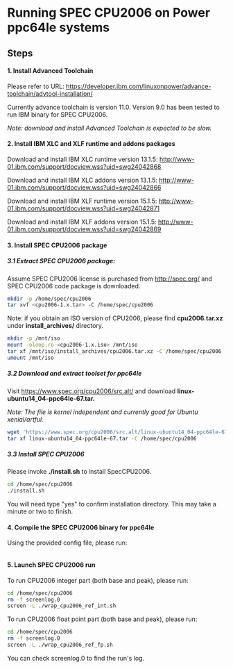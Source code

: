 # Running SPEC CPU2006 on Power ppc64le systems
## Steps

#### 1. Install Advanced Toolchain
Please refer to URL:
https://developer.ibm.com/linuxonpower/advance-toolchain/advtool-installation/

Currently advance toolchain is version 11.0. Version 9.0 has been tested to run IBM binary for SPEC CPU2006. 

*Note: download and install Advanced Toolchain is expected to be slow.*

#### 2. Install IBM XLC and XLF runtime and addons packages
Download and install IBM XLC runtime version 13.1.5:
http://www-01.ibm.com/support/docview.wss?uid=swg24042868

Download and install IBM XLC addons version 13.1.5:
http://www-01.ibm.com/support/docview.wss?uid=swg24042866

Download and install IBM XLF runtime version 15.1.5:
http://www-01.ibm.com/support/docview.wss?uid=swg24042871

Download and install IBM XLF addons version 15.1.5:
http://www-01.ibm.com/support/docview.wss?uid=swg24042869

#### 3. Install SPEC CPU2006 package
##### 3.1 Extract SPEC CPU2006 package: 

Assume SPEC CPU2006 license is purchased from http://spec.org/ and SPEC CPU2006 code package is downloaded.  
```bash
mkdir -p /home/spec/cpu2006 
tar xvf <cpu2006-1.x.tar> -C /home/spec/cpu2006
```

Note: if you obtain an ISO version of CPU2006, please find **cpu2006.tar.xz** under **install_archives/** directory.    
```bash
mkdir -p /mnt/iso
mount -oloop,ro <cpu2006-1.x.iso> /mnt/iso
tar xf /mnt/iso/install_archives/cpu2006.tar.xz -C /home/spec/cpu2006
umount /mnt/iso
```    
##### 3.2 Download and extract toolset for ppc64le
Visit https://www.spec.org/cpu2006/src.alt/ and download **linux-ubuntu14_04-ppc64le-67.tar.**

*Note: The file is kernel independent and currently good for Ubuntu xenial/artful.*
```bash
wget 'https://www.spec.org/cpu2006/src.alt/linux-ubuntu14_04-ppc64le-67.tar'
tar xf linux-ubuntu14_04-ppc64le-67.tar -C /home/spec/cpu2006
```    
##### 3.3 Install SPEC CPU2006 
Please invoke **./install.sh** to install SpecCPU2006.

```bash
cd /home/spec/cpu2006 
./install.sh 
```

You will need type "yes" to confirm installation directory. This may take a minute or two to finish.

#### 4. Compile the SPEC CPU2006 binary for ppc64le
Using the provided config file, please run:
```bash

```

#### 5. Launch SPEC CPU2006 run
To run CPU2006 integer part (both base and peak), please run:
```bash
cd /home/spec/cpu2006
rm -f screenlog.0
screen -L ./wrap_cpu2006_ref_int.sh
```

To run CPU2006 float point part (both base and peak), please run:
```bash
cd /home/spec/cpu2006
rm -f screenlog.0
screen -L ./wrap_cpu2006_ref_fp.sh
```
You can check screenlog.0 to find the run's log.

